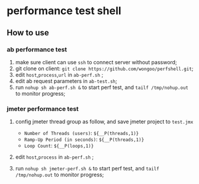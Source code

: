 
# performance test shell

## How to use

### ab performance test
1. make sure client can use `ssh` to connect server without password;
2. git clone on client: `git clone https://github.com/wongoo/perfshell.git`;
3. edit `host`,`process`,`url` in `ab-perf.sh` ;
4. edit ab request parameters in `ab-test.sh`;
5. run `nohup sh ab-perf.sh &` to start perf test, and `tailf /tmp/nohup.out` to monitor progress;


### jmeter performance test

1. config jmeter thread group as follow, and save jmeter project to `test.jmx`
    - `Number of Threads (users)`: `${__P(threads,1)}`
    - `Ramp-Up Period (in seconds)`: `${__P(threads,1)}`
    - `Loop Count`: `${__P(loops,1)}`

2. edit `host`,`process` in `ab-perf.sh` ;
3. run `nohup sh jmeter-perf.sh &` to start perf test, and `tailf /tmp/nohup.out` to monitor progress;
